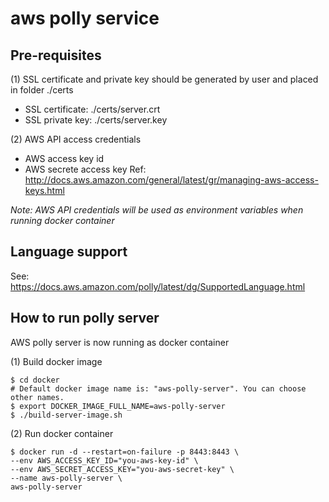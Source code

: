 # aws polly service

## Pre-requisites

(1) SSL certificate and private key should be generated by user and placed in folder ./certs 
- SSL certificate: ./certs/server.crt
- SSL private key: ./certs/server.key

(2) AWS API access credentials
- AWS access key id
- AWS secrete access key
Ref: http://docs.aws.amazon.com/general/latest/gr/managing-aws-access-keys.html

_Note: AWS API credentials will be used as environment variables when running docker container_

## Language support
See: https://docs.aws.amazon.com/polly/latest/dg/SupportedLanguage.html

## How to run polly server
AWS polly server is now running as docker container

(1) Build docker image
```
$ cd docker
# Default docker image name is: "aws-polly-server". You can choose other names.
$ export DOCKER_IMAGE_FULL_NAME=aws-polly-server
$ ./build-server-image.sh
```

(2) Run docker container
```
$ docker run -d --restart=on-failure -p 8443:8443 \
--env AWS_ACCESS_KEY_ID="you-aws-key-id" \
--env AWS_SECRET_ACCESS_KEY="you-aws-secret-key" \
--name aws-polly-server \
aws-polly-server
```